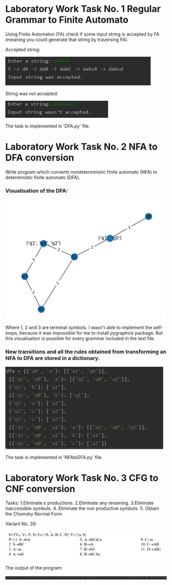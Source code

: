 # Laboratory Work Task No. 1 Regular Grammar to Finite Automato

Using Finite Automaton (FA) check if some input string is accepted by FA (meaning you could generate that string by traversing FA).

Accepted string:

<img src="/venv/dfa_accepted.PNG"/>

String was not accepted:

<img src="/venv/dfa_notaccept.PNG"/>

The task is implemented in 'DFA.py' file.

# Laboratory Work Task No. 2 NFA to DFA conversion

Write program which converts nondeterministic finite automato (NFA) to deterministic finite automato (DFA).

### Visualisation of the DFA:

<img src="/venv/dfa_capture.PNG">

Where 1, 2 and 3 are terminal symbols. I wasn't able to implement the self-loops, because it was impossible for me to install pygraphviz package. But this visualisation
is possible for every grammar included in the text file.

### New transitions and all the rules obtained from transforming an NFA to DFA are stored in a dictionary.

<img src="/venv/dfa_console.PNG">

The task is implemented in 'NFAtoDFA.py' file.

# Laboratory Work Task No. 3 CFG to CNF conversion

Tasks:
  1.Eliminate ε productions.
  2.Eliminate any renaming.
  3.Eliminate inaccessible symbols.
  4. Eliminate the non productive symbols.
  5. Obtain the Chomsky Normal Form

Variant No. 26:

<img src="/venv/cfg.PNG">

The output of the program:

<img src="/venv/image_2021-05-17_020155.png">
